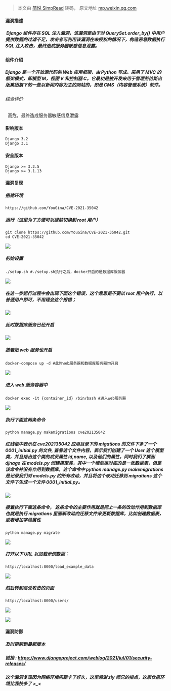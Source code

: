 > 本文由 [简悦 SimpRead](http://ksria.com/simpread/) 转码， 原文地址 [mp.weixin.qq.com](https://mp.weixin.qq.com/s/aPuWBJwJMkvRZTrkvEM7pw)

#### 漏洞描述

#####  Django 组件存在 SQL 注入漏洞，该漏洞是由于对 QuerySet.order_by() 中用户提供数据的过滤不足，攻击者可利用该漏洞在未授权的情况下，构造恶意数据执行 SQL 注入攻击，最终造成服务器敏感信息泄露。

#### 组件介绍

##### Django 是一个开放源代码的 Web 应用框架，由 Python 写成。采用了 MVC 的框架模式，即模型 M，视图 V 和控制器 C。它最初是被开发来用于管理劳伦斯出版集团旗下的一些以新闻内容为主的网站的，即是 CMS（内容管理系统）软件。

###### 综合评价

  高危，最终造成服务器敏感信息泄露

#### 影响版本

```
Django 3.2
Django 3.1
```

#### 安全版本

```
Django >= 3.2.5
Django >= 3.1.13
```

#### 漏洞复现

##### 搭建环境

```
https://github.com/YouGina/CVE-2021-35042
```

##### 运行（这里为了方便可以提前切换到 root 用户）

```
git clone https://github.com/YouGina/CVE-2021-35042.git
cd CVE-2021-35042
```

![](https://mmbiz.qpic.cn/mmbiz_png/iar31WKQlTTplvibdMTbAJic2JcfWVic8vOnUBCHR7tA2RWKNlpH1DFaHYtblXnzRu9Yyrd0sxaRoFJtqT14goVhrA/640?wx_fmt=png)

##### 初始设置

```
./setup.sh #./setup.sh执行之后，docker开启的是数据库服务器
```

![](https://mmbiz.qpic.cn/mmbiz_png/iar31WKQlTTplvibdMTbAJic2JcfWVic8vOnCcBHBNbfwQaLdvI4jk8HHibTV3nibGhJASyXJze5STP1jPzwE1ujgepw/640?wx_fmt=png)

##### 在这一步运行过程中会出现下面这个错误，这个意思是不要以 root 用户执行，以普通用户即可，不用理会这个报错；

![](https://mmbiz.qpic.cn/mmbiz_png/iar31WKQlTTplvibdMTbAJic2JcfWVic8vOnib1sx0f7KT0Om40VzCYianuM6y9CiaCDRiboOqib5Via6BqP9ibGlibMozrDNA/640?wx_fmt=png)

##### 此时数据库服务已经开启

![](https://mmbiz.qpic.cn/mmbiz_png/iar31WKQlTTplvibdMTbAJic2JcfWVic8vOnSIkNOSVzzMicjia6euFxx9YJu5HvPNWIQK7hnvSFfhIf4awleianGXkFA/640?wx_fmt=png)

##### 接着把 web 服务也开启

```
docker-compose up -d #此时web服务器和数据库服务器均开启
```

![](https://mmbiz.qpic.cn/mmbiz_png/iar31WKQlTTplvibdMTbAJic2JcfWVic8vOnk11icdnPjtic4jFvrt2d7xJbp7eXciaGbBnk3K33zNlXyAx988vO0n4AA/640?wx_fmt=png)

##### 进入 web 服务容器中

```
docker exec -it {container_id} /bin/bash #进入web服务器
```

![](https://mmbiz.qpic.cn/mmbiz_png/iar31WKQlTTplvibdMTbAJic2JcfWVic8vOn1EO3GkMzlNhfGr5c8WLrMZ40HNEquzP37Yk5TGaN45tbOEe65Imh8g/640?wx_fmt=png)

##### 执行下面这两条命令

```
python manage.py makemigrations cve202135042
```

##### 红线框中表示在 cve202135042 应用目录下的 migations 的文件下多了一个 0001_initial.py 的文件, 查看这个文件内容，表示我们创建了一个 User 这个模型类，并且指出这个类的成员属性 id,name, 以及他们的属性，同时我们了解到 djnago 在 models.py 创建模型类，其中一个模型类对应的是一张数据表，但是该命令并没有作用到数据库，这个命令中 python manage.py makemigrations 是记录我们对 models.py 的所有改动，并且将这个改动迁移到 migrations 这个文件下生成一个文件 0001_initial.py。

![](https://mmbiz.qpic.cn/mmbiz_png/iar31WKQlTTplvibdMTbAJic2JcfWVic8vOniaTLJ5GERcftUwskjIysmd4gZwFicfk8MT2TlljlpicVnHOKzjt6YicJsQ/640?wx_fmt=png)

##### 接着执行下面这条命令， 这条命令的主要作用就是把上一条的改动作用到数据库也就是执行 migrations 里面新改动的迁移文件来更新数据库，比如创建数据表，或者增加字段属性

```
python manage.py migrate
```

![](https://mmbiz.qpic.cn/mmbiz_png/iar31WKQlTTplvibdMTbAJic2JcfWVic8vOnQyx1xtElN2wYC2YZ9icWKYdf0C8HhTOlEM7Iehsibiafpzn7Ws37kTDYA/640?wx_fmt=png)

##### 打开以下 URL 以加载示例数据：

```
http://localhost:8000/load_example_data
```

![](https://mmbiz.qpic.cn/mmbiz_png/iar31WKQlTTplvibdMTbAJic2JcfWVic8vOnwQUrVZJ61kZEIsvjXEM8DqasTgW2lpibuiaQw7uyHy4rtTyCT09aVrSQ/640?wx_fmt=png)

##### 然后转到易受攻击的页面

```
http://localhost:8000/users/
```

![](https://mmbiz.qpic.cn/mmbiz_png/iar31WKQlTTplvibdMTbAJic2JcfWVic8vOnJziaic0HrtSox0XITUUe3ojKvSnIDr0F9F9x2Tib88fKZcgVmia983vuSw/640?wx_fmt=png)

![](https://mmbiz.qpic.cn/mmbiz_png/iar31WKQlTTplvibdMTbAJic2JcfWVic8vOnq1D5ibG2bUcVUTP2HKtMOlicTSrMADyf8jghJ4uxfNEzIOOQYRiasjh0g/640?wx_fmt=png)

#### 漏洞防御

##### 及时更新到最新版本

##### 链接 : https://www.djangoproject.com/weblog/2021/jul/01/security-releases/

##### 这个漏洞复现因为网络环境问题卡了好久，这里感谢 zly 师兄的指点，这家伙搭环境比我快多了 >_<
